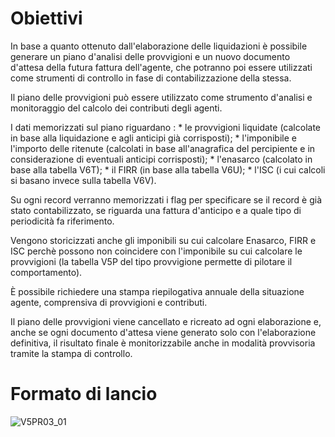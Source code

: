 # Obiettivi
In base a quanto ottenuto dall'elaborazione delle liquidazioni è possibile generare un piano d'analisi delle provvigioni e un nuovo documento d'attesa della futura fattura dell'agente, che potranno poi essere utilizzati come strumenti di controllo in fase di contabilizzazione della stessa.

Il piano delle provvigioni può essere utilizzato come strumento d'analisi e monitoraggio del calcolo dei contributi degli agenti.

I dati memorizzati sul piano riguardano : 
 \* le provvigioni liquidate (calcolate in base alla liquidazione e agli anticipi già corrisposti);
 \* l'imponibile e l'importo delle ritenute (calcolati in base all'anagrafica del percipiente e in considerazione di eventuali anticipi corrisposti);
 \* l'enasarco (calcolato in base alla tabella V6T);
 \* il FIRR (in base alla tabella V6U);
 \* l'ISC (i cui calcoli si basano invece sulla tabella V6V).

Su ogni record verranno memorizzati i flag per specificare se il record è già stato contabilizzato, se riguarda una fattura d'anticipo e a quale tipo di periodicità fa riferimento.

Vengono storicizzati anche gli imponibili su cui calcolare Enasarco, FIRR e ISC perchè possono non coincidere con l'imponibile su cui calcolare le provvigioni (la tabella V5P del tipo provvigione permette di pilotare il comportamento).

È possibile richiedere una stampa riepilogativa annuale della situazione agente, comprensiva di provvigioni e contributi.

Il piano delle provvigioni viene cancellato e ricreato ad ogni elaborazione e, anche se ogni documento d'attesa viene generato solo con l'elaborazione definitiva, il risultato finale è monitorizzabile anche in modalità provvisoria tramite la stampa di controllo.

# Formato di lancio
![V5PR03_01](http://doc.smeup.com/immagini/MBDOC_OGG-P_V5PR03/V5PR03_01.png)